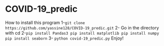 # COVID-19_predic
How to install this program
1-``git clone https://github.com/yassine128/COVID-19_predic.git``
2- Go in the directory with cd
2-``pip install Pandas3
    pip install matplotlib
    pip install numpy
    pip install seaborn``
3- ``python covid-19_predic.py``
Enjoy!
